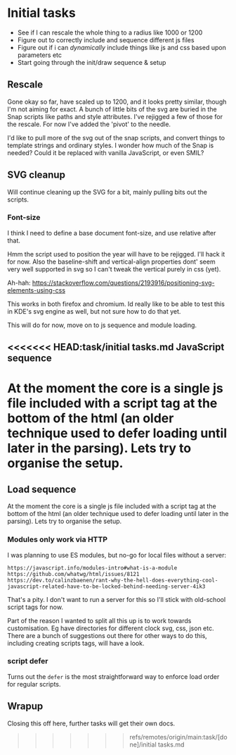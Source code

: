 Initial tasks
=============

* See if I can rescale the whole thing to a radius like 1000 or 1200
* Figure out to correctly include and sequence different js files
* Figure out if i can *dynamically* include things like js and css based upon parameters etc
* Start going through the init/draw sequence & setup


Rescale
-------

Gone okay so far, have scaled up to 1200, and it looks pretty similar, though I'm not aiming for exact.
A bunch of little bits of the svg are buried in the Snap scripts like paths and style attributes.
I've rejigged a few of those for the rescale.
For now I've added the 'pivot' to the needle.

I'd like to pull more of the svg out of the snap scripts, and convert things to template strings and ordinary styles.
I wonder how much of the Snap is needed?
Could it be replaced with vanilla JavaScript, or even SMIL?



SVG cleanup
-------------

Will continue cleaning up the SVG for a bit, mainly pulling bits out the scripts.

### Font-size
I think I need to define a base document font-size, and use relative after that.

Hmm the script used to position the year will have to be rejigged. I'll hack it for now.
Also the baseline-shift and vertical-align properties dont' seem very well supported in svg so I can't tweak the vertical purely in css (yet).

Ah-hah:
https://stackoverflow.com/questions/2193916/positioning-svg-elements-using-css

This works in both firefox and chromium.
Id really like to be able to test this in KDE's svg engine as well, but not sure how to do that yet.

This will do for now, move on to js sequence and module loading.


<<<<<<< HEAD:task/initial tasks.md
JavaScript sequence
-------------------
At the moment the core is a single js file included with a script tag at the bottom of the html (an older technique used to defer loading until later in the parsing).
Lets try to organise the setup.
=======
Load sequence
-------------
At the moment the core is a single js file included with a script tag at the bottom of the html (an older technique used to defer loading until later in the parsing).
Lets try to organise the setup.


### Modules only work via HTTP
I was planning to use ES modules, but no-go for local files without a server:

	https://javascript.info/modules-intro#what-is-a-module
	https://github.com/whatwg/html/issues/8121
	https://dev.to/calinzbaenen/rant-why-the-hell-does-everything-cool-javascript-related-have-to-be-locked-behind-needing-server-4ik3

That's a pity.
I don't want to run a server for this so I'll stick with old-school script tags for now.

Part of the reason I wanted to split all this up is to work towards customisation.
Eg have directories for different clock svg, css, json etc.
There are a bunch of suggestions out there for other ways to do this, including creating scripts tags, will have a look.


### script defer

Turns out the `defer` is the most straightforward way to enforce load order for regular scripts.



Wrapup
------
Closing this off here, further tasks will get their own docs.
>>>>>>> refs/remotes/origin/main:task/[done]/initial tasks.md
